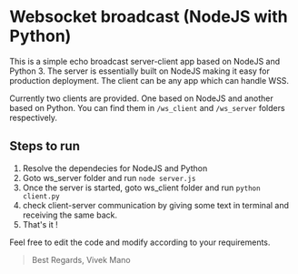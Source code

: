 # Websocket broadcast (NodeJS with Python)

This is a simple echo broadcast server-client app based on NodeJS and Python 3. The server is essentially built on NodeJS making it easy for production deployment. The client can be any app which can handle WSS.

Currently two clients are provided. One based on NodeJS and another based on Python. You can find them in `/ws_client` and `/ws_server` folders respectively.

## Steps to run
1. Resolve the dependecies for NodeJS and Python
2. Goto ws_server folder and run `node server.js`
3. Once the server is started, goto ws_client folder and run `python client.py`
4. check client-server communication by giving some text in terminal and receiving the same back.
5. That's it !

Feel free to edit the code and modify according to your requirements.

> Best Regards,
> Vivek Mano

